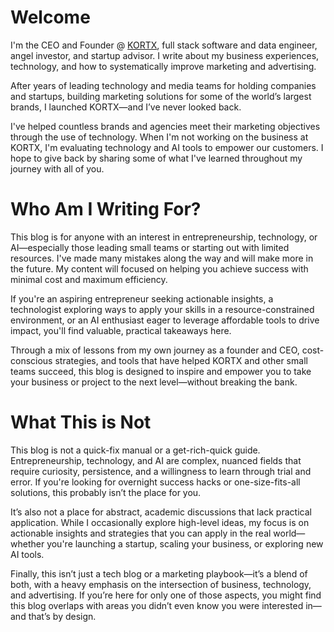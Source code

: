 # Welcome

I'm the CEO and Founder @ [KORTX](https://www.kortx.io), full stack software and data engineer, angel investor, and startup advisor. I write about my business experiences, technology, and how to systematically improve marketing and advertising.

After years of leading technology and media teams for holding companies and startups, building marketing solutions for some of the world’s largest brands, I launched KORTX—and I’ve never looked back.

I've helped countless brands and agencies meet their marketing objectives through the use of technology. When I'm not working on the business at KORTX, I'm evaluating technology and AI tools to empower our customers. I hope to give back by sharing some of what I've learned throughout my journey with all of you.

# Who Am I Writing For?

This blog is for anyone with an interest in entrepreneurship, technology, or AI—especially those leading small teams or starting out with limited resources. I've made many mistakes along the way and will make more in the future. My content will focused on helping you achieve success with minimal cost and maximum efficiency.

If you're an aspiring entrepreneur seeking actionable insights, a technologist exploring ways to apply your skills in a resource-constrained environment, or an AI enthusiast eager to leverage affordable tools to drive impact, you'll find valuable, practical takeaways here.

Through a mix of lessons from my own journey as a founder and CEO, cost-conscious strategies, and tools that have helped KORTX and other small teams succeed, this blog is designed to inspire and empower you to take your business or project to the next level—without breaking the bank.

# What This is Not
This blog is not a quick-fix manual or a get-rich-quick guide. Entrepreneurship, technology, and AI are complex, nuanced fields that require curiosity, persistence, and a willingness to learn through trial and error. If you're looking for overnight success hacks or one-size-fits-all solutions, this probably isn’t the place for you.

It’s also not a place for abstract, academic discussions that lack practical application. While I occasionally explore high-level ideas, my focus is on actionable insights and strategies that you can apply in the real world—whether you're launching a startup, scaling your business, or exploring new AI tools.

Finally, this isn’t just a tech blog or a marketing playbook—it’s a blend of both, with a heavy emphasis on the intersection of business, technology, and advertising. If you’re here for only one of those aspects, you might find this blog overlaps with areas you didn’t even know you were interested in—and that’s by design.
